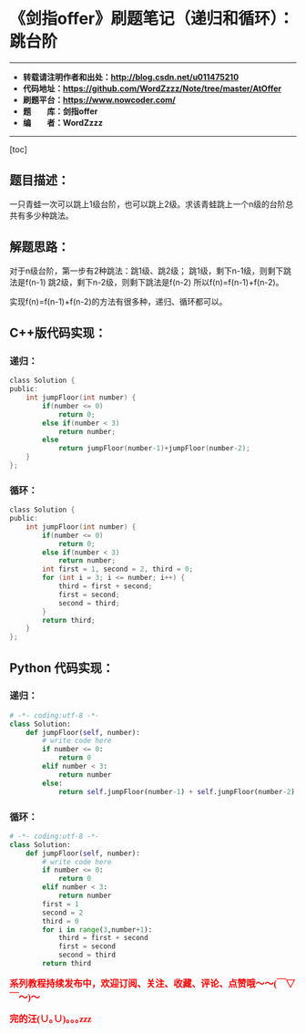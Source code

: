 # 《剑指offer》刷题笔记（递归和循环）：跳台阶

----------

- **转载请注明作者和出处：http://blog.csdn.net/u011475210**
- **代码地址：https://github.com/WordZzzz/Note/tree/master/AtOffer**
- **刷题平台：https://www.nowcoder.com/**
- **题&emsp;&emsp;库：剑指offer**
- **编&emsp;&emsp;者：WordZzzz**

----------

[toc]

## 题目描述：

一只青蛙一次可以跳上1级台阶，也可以跳上2级。求该青蛙跳上一个n级的台阶总共有多少种跳法。

## 解题思路：

对于n级台阶，第一步有2种跳法：跳1级、跳2级；
跳1级，剩下n-1级，则剩下跳法是f(n-1)
跳2级，剩下n-2级，则剩下跳法是f(n-2)
所以f(n)=f(n-1)+f(n-2)。

实现f(n)=f(n-1)+f(n-2)的方法有很多种，递归、循环都可以。

## C++版代码实现：

### 递归：

```c
class Solution {
public:
    int jumpFloor(int number) {
        if(number <= 0)
            return 0;
        else if(number < 3)
            return number;
        else
            return jumpFloor(number-1)+jumpFloor(number-2);
    }
};
```

### 循环：

```c
class Solution {
public:
    int jumpFloor(int number) {
        if(number <= 0)
            return 0;
        else if(number < 3)
            return number;
        int first = 1, second = 2, third = 0;
        for (int i = 3; i <= number; i++) {
            third = first + second;
            first = second;
            second = third;
        }
        return third;
    }
};
```

## Python 代码实现：

### 递归：

```python
# -*- coding:utf-8 -*-
class Solution:
    def jumpFloor(self, number):
        # write code here
        if number <= 0:
            return 0
        elif number < 3:
            return number
        else:
            return self.jumpFloor(number-1) + self.jumpFloor(number-2)
```

### 循环：

```python
# -*- coding:utf-8 -*-
class Solution:
    def jumpFloor(self, number):
        # write code here
        if number <= 0:
            return 0
        elif number < 3:
            return number
        first = 1
        second = 2
        third = 0
        for i in range(3,number+1):
            third = first + second
            first = second
            second = third
        return third
```

**<font color="red" size=3 face="仿宋">系列教程持续发布中，欢迎订阅、关注、收藏、评论、点赞哦～～(￣▽￣～)～</font>**

**<font color="red" size=3 face="仿宋">完的汪(∪｡∪)｡｡｡zzz</font>**